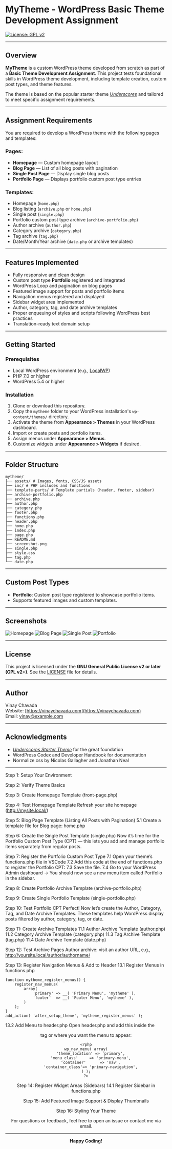 # MyTheme - WordPress Basic Theme Development Assignment

[![License: GPL v2](https://img.shields.io/badge/License-GPL%20v2-blue.svg)](https://www.gnu.org/licenses/old-licenses/gpl-2.0.html)

---

## Overview

**MyTheme** is a custom WordPress theme developed from scratch as part of a **Basic Theme Development Assignment**. This project tests foundational skills in WordPress theme development, including template creation, custom post types, and theme features.

The theme is based on the popular starter theme [_Underscores_](https://underscores.me/) and tailored to meet specific assignment requirements.

---

## Assignment Requirements

You are required to develop a WordPress theme with the following pages and templates:

### Pages:
- **Homepage** — Custom homepage layout
- **Blog Page** — List of all blog posts with pagination
- **Single Post Page** — Display single blog posts
- **Portfolio Page** — Displays portfolio custom post type entries

### Templates:
- Homepage (`home.php`)
- Blog listing (`archive.php` or `home.php`)
- Single post (`single.php`)
- Portfolio custom post type archive (`archive-portfolio.php`)
- Author archive (`author.php`)
- Category archive (`category.php`)
- Tag archive (`tag.php`)
- Date/Month/Year archive (`date.php` or archive templates)

---

## Features Implemented

- Fully responsive and clean design
- Custom post type **Portfolio** registered and integrated
- WordPress Loop and pagination on blog pages
- Featured image support for posts and portfolio items
- Navigation menus registered and displayed
- Sidebar widget area implemented
- Author, category, tag, and date archive templates
- Proper enqueuing of styles and scripts following WordPress best practices
- Translation-ready text domain setup

---

## Getting Started

### Prerequisites

- Local WordPress environment (e.g., [LocalWP](https://localwp.com/))
- PHP 7.0 or higher
- WordPress 5.4 or higher

### Installation

1. Clone or download this repository.
2. Copy the `mytheme` folder to your WordPress installation's `wp-content/themes/` directory.
3. Activate the theme from **Appearance > Themes** in your WordPress dashboard.
4. Import or create posts and portfolio items.
5. Assign menus under **Appearance > Menus**.
6. Customize widgets under **Appearance > Widgets** if desired.

---

## Folder Structure
```
mytheme/
├── assets/ # Images, fonts, CSS/JS assets
├── inc/ # PHP includes and functions
├── template-parts/ # Template partials (header, footer, sidebar)
├── archive-portfolio.php
├── archive.php
├── author.php
├── category.php
├── footer.php
├── functions.php
├── header.php
├── home.php
├── index.php
├── page.php
├── README.md
├── screenshot.png
├── single.php
├── style.css
├── tag.php
└── date.php
```

---

## Custom Post Types

- **Portfolio**: Custom post type registered to showcase portfolio items.
- Supports featured images and custom templates.

---

## Screenshots

![Homepage](screenshots/homepage.png)
![Blog Page](screenshots/blog-page.png)
![Single Post](screenshots/single-post.png)
![Portfolio](screenshots/portfolio.png)

---

## License

This project is licensed under the **GNU General Public License v2 or later (GPL v2+)**. See the [LICENSE](LICENSE) file for details.

---

## Author

Vinay Chavada  
Website: [https://vinaychavada.com](https://vinaychavada.com)  
Email: vinay@example.com

---

## Acknowledgments

- [_Underscores Starter Theme_](https://underscores.me/) for the great foundation  
- WordPress Codex and Developer Handbook for documentation  
- Normalize.css by Nicolas Gallagher and Jonathan Neal


---

Step 1: Setup Your Environment

Step 2: Verify Theme Basics

Step 3: Create Homepage Template (front-page.php)

Step 4: Test Homepage Template
Refresh your site homepage (http://mysite.local/)

Step 5: Blog Page Template (Listing All Posts with Pagination)
5.1 Create a template file for Blog page: home.php

Step 6: Create the Single Post Template (single.php)
Now it’s time for the Portfolio Custom Post Type (CPT) — this lets you add and manage portfolio items separately from regular posts.

Step 7: Register the Portfolio Custom Post Type
7.1 Open your theme’s functions.php file in VSCode
7.2 Add this code at the end of functions.php to register the Portfolio CPT:
7.3 Save the file.
7.4 Go to your WordPress Admin dashboard → You should now see a new menu item called Portfolio in the sidebar.

Step 8: Create Portfolio Archive Template (archive-portfolio.php)

Step 9: Create Single Portfolio Template (single-portfolio.php)

Step 10: Test Portfolio CPT
Perfect! Now let’s create the Author, Category, Tag, and Date Archive Templates. These templates help WordPress display posts filtered by author, category, tag, or date.

Step 11: Create Archive Templates
11.1 Author Archive Template (author.php)
11.2 Category Archive Template (category.php)
11.3 Tag Archive Template (tag.php)
11.4 Date Archive Template (date.php)

Step 12: Test Archive Pages
Author archive: visit an author URL, e.g.,
http://yoursite.local/author/authorname/

Step 13: Register Navigation Menus & Add to Header
13.1 Register Menus in functions.php
```
function mytheme_register_menus() {
    register_nav_menus(
        array(
            'primary' => __( 'Primary Menu', 'mytheme' ),
            'footer'  => __( 'Footer Menu', 'mytheme' ),
        )
    );
}
add_action( 'after_setup_theme', 'mytheme_register_menus' );
```
13.2 Add Menu to header.php
Open header.php and add this inside the <header> tag or where you want the menu to appear:
```
<?php
wp_nav_menu( array(
    'theme_location' => 'primary',
    'menu_class'     => 'primary-menu',
    'container'      => 'nav',
    'container_class'=> 'primary-navigation',
) );
?>
```
Step 14: Register Widget Areas (Sidebars)
14.1 Register Sidebar in functions.php

Step 15: Add Featured Image Support & Display Thumbnails

Step 16: Styling Your Theme

For questions or feedback, feel free to open an issue or contact me via email.

---

**Happy Coding!**

